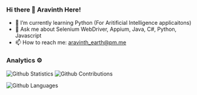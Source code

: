 ### Hi there 👋 Aravinth Here! 

- 🌱 I’m currently learning Python (For Aritificial Intelligence applicaitons)
- 💬 Ask me about Selenium WebDriver, Appium, Java, C#, Python, Javascript
- 📫 How to reach me: <aravinth_earth@pm.me>

### Analytics ⚙️

![Github Statistics](https://github-readme-stats.vercel.app/api/?username=Aravinth-Earth&theme=radical&count_private=true&show_icons=true)
![Github Contributions](https://github-readme-streak-stats.herokuapp.com/?user=Aravinth-Earth&theme=radical&hide_border=true)

![Github Languages](https://github-readme-stats.vercel.app/api/top-langs/?username=Aravinth-Earth&theme=radical&langs_count=10&count_private=true)
